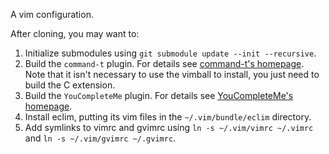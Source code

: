 A vim configuration.

After cloning, you may want to:
   1. Initialize submodules using `git submodule update --init --recursive`.
   2. Build the `command-t` plugin. For details see [command-t's homepage](https://github.com/wincent/Command-T). Note that it isn't necessary to use the vimball to install, you just need to build the C extension.
   3. Build the `YouCompleteMe` plugin.  For details see [YouCompleteMe's homepage](https://github.com/Valloric/YouCompleteMe).
   4. Install eclim, putting its vim files in the `~/.vim/bundle/eclim` directory.
   4. Add symlinks to vimrc and gvimrc using `ln -s ~/.vim/vimrc ~/.vimrc` and `ln -s ~/.vim/gvimrc ~/.gvimrc`.
